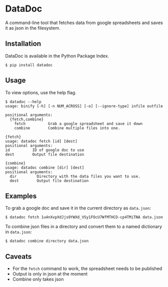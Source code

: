 DataDoc
======
A command-line tool that fetches data from google spreadsheets and saves it as json in the filesystem.

Installation
------------

DataDoc is available in the Python Package Index.

    $ pip install datadoc

Usage
-----

To view options, use the help flag.

    $ datadoc --help
    usage: binify [-h] [-n NUM_ACROSS] [-o] [--ignore-type] infile outfile

    positional arguments:
      {fetch,combine}
        fetch          Grab a google spreadsheet and save it down
        combine        Combine multiple files into one.

    {fetch}
    usage: datadoc fetch [id] [dest]
    positional arguments:
    id          ID of google doc to use
    dest        Output file destination

    {combine}
    usage: datadoc combine [dir] [dest]
    positional arguments:
      dir         Directory with the data files you want to use.
      dest        Output file destination

Examples
--------

To grab a google doc and save it in the current directory as `data.json`:

    $ datadoc fetch 1u4nXvpXdJjs0YWXd_VSy1FOcU7WfMTHCD-cp4TMiTNA data.json

To combine json files in a directory and convert them to a named dictionary in `data.json`:

    $ datadoc combine directory data.json

Caveats
-------

- For the `fetch` command to work, the spreadsheet needs to be published
- Output is only in json at the moment
- Combine only takes json


